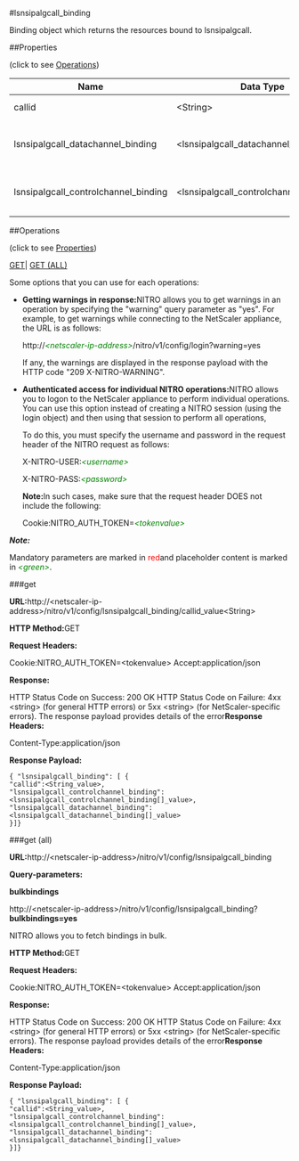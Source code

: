 #lsnsipalgcall_binding

Binding object which returns the resources bound to lsnsipalgcall.


##Properties 
<span>(click to see [Operations](#opera))</span>


<table><thead><tr><th>Name</th><th>Data Type</th><th>Permissions</th><th>Description</th></tr></thead><tbody><tr><td>callid</td><td>&lt;String></td><td>Read-write</td><td>Call ID for the SIP call.</td></tr><tr><td>lsnsipalgcall_datachannel_binding</td><td>&lt;lsnsipalgcall_datachannel_binding[]></td><td>Read-only</td><td>datachannel that can be bound to lsnsipalgcall.</td></tr><tr><td>lsnsipalgcall_controlchannel_binding</td><td>&lt;lsnsipalgcall_controlchannel_binding[]></td><td>Read-only</td><td>controlchannel that can be bound to lsnsipalgcall.</td></tr></tbody></table>
##Operations 
<span>(click to see [Properties](#prope))</span>


[GET]()| [GET (ALL)](#ge)


Some options that you can use for each operations:
<ul><li><p><b>Getting warnings in response:</b>NITRO allows you to get warnings in an operation by specifying the "warning" query parameter as "yes". For example, to get warnings while connecting to the NetScaler appliance, the URL is as follows:</p><p>http://<span style="color:green;font-style:italic;">&lt;netscaler-ip-address&gt;</span>/nitro/v1/config/login?warning=yes</p><p>If any, the warnings are displayed in the response payload with the HTTP code "209 X-NITRO-WARNING".</p></li><li><p><b>Authenticated access for individual NITRO operations:</b>NITRO allows you to logon to the NetScaler appliance to perform individual operations. You can use this option instead of creating a NITRO session (using the login object) and then using that session to perform all operations,</p><p>To do this, you must specify the username and password in the request header of the NITRO request as follows:</p><p>X-NITRO-USER:<span style="color:green;font-style:italic;">&lt;username&gt;</span></p><p>X-NITRO-PASS:<span style="color:green;font-style:italic;">&lt;password&gt;</span></p><p><b>Note:</b>In such cases, make sure that the request header DOES not include the following:</p><p>Cookie:NITRO_AUTH_TOKEN=<span style="color:green;font-style:italic;">&lt;tokenvalue&gt;</span></p></li></ul>



***Note:*** 
Mandatory parameters are marked in <span style="color:#FF0000;">red</span>and placeholder content is marked in <span style="color:green;font-style:italic">&lt;green&gt;</span>.

###get



<b>URL:</b>http://&lt;netscaler-ip-address&gt;/nitro/v1/config/lsnsipalgcall_binding/callid_value&lt;String&gt;
<b>HTTP Method:</b>GET
<b>Request Headers:</b>

Cookie:NITRO_AUTH_TOKEN=&lt;tokenvalue&gt;Accept:application/json

<b>Response:</b>
HTTP Status Code on Success: 200 OKHTTP Status Code on Failure: 4xx &lt;string&gt; (for general HTTP errors) or 5xx &lt;string&gt; (for NetScaler-specific errors). The response payload provides details of the error<b>Response Headers:</b>

Content-Type:application/json

<b>Response Payload: </b>```{ "lsnsipalgcall_binding": [ {"callid":<String_value>,"lsnsipalgcall_controlchannel_binding":<lsnsipalgcall_controlchannel_binding[]_value>,"lsnsipalgcall_datachannel_binding":<lsnsipalgcall_datachannel_binding[]_value>}]}```



###get (all)



<b>URL:</b>http://&lt;netscaler-ip-address&gt;/nitro/v1/config/lsnsipalgcall_binding
<b>Query-parameters:</b>
<b>bulkbindings</b>
http://&lt;netscaler-ip-address&gt;/nitro/v1/config/lsnsipalgcall_binding?<b>bulkbindings=yes</b>
NITRO allows you to fetch bindings in bulk.



<b>HTTP Method:</b>GET
<b>Request Headers:</b>

Cookie:NITRO_AUTH_TOKEN=&lt;tokenvalue&gt;Accept:application/json

<b>Response:</b>
HTTP Status Code on Success: 200 OKHTTP Status Code on Failure: 4xx &lt;string&gt; (for general HTTP errors) or 5xx &lt;string&gt; (for NetScaler-specific errors). The response payload provides details of the error<b>Response Headers:</b>

Content-Type:application/json

<b>Response Payload: </b>```{ "lsnsipalgcall_binding": [ {"callid":<String_value>,"lsnsipalgcall_controlchannel_binding":<lsnsipalgcall_controlchannel_binding[]_value>,"lsnsipalgcall_datachannel_binding":<lsnsipalgcall_datachannel_binding[]_value>}]}```



